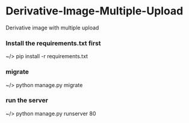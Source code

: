 # Derivative-Image-Multiple-Upload
Derivative image with multiple upload

### Install the requirements.txt first
~/> pip install -r requirements.txt

### migrate
~/> python manage.py migrate

### run the server
~/> python manage.py runserver 80
